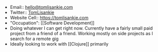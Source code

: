 - Email:: hello@tomlisankie.com
- Twitter:: [TomLisankie](https://twitter.com/TomLisankie)
- Website Cell:: https://tomlisankie.com
- "Occupation": [[Software Development]]
- Doing whatever I can get right now. Currently have a fairly small paid project from a friend of a friend. Working mostly on side projects as I search for a remote gig
- Ideally looking to work with [[Clojure]] primarily
